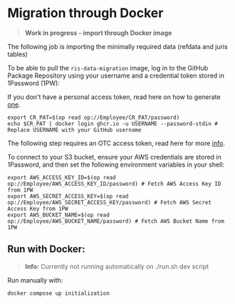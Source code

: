 # Migration through Docker

> **Work in progress - import through Docker image**

The following job is importing the minimally required data (refdata and juris tables)

To be able to pull the `ris-data-migration` image, log in to the GitHub Package Repository using your username and a
credential token stored in 1Password (1PW):

If you don't have a personal access token, read here on how to
generate [one](https://docs.github.com/en/packages/working-with-a-github-packages-registry/working-with-the-container-registry#authenticating-with-a-personal-access-token-classic).

```shell
export CR_PAT=$(op read op://Employee/CR_PAT/password)
echo $CR_PAT | docker login ghcr.io -u USERNAME --password-stdin # Replace USERNAME with your GitHub username
```

The following step requires an OTC access token, read here for
more [info](https://platform-docs.prod.ds4g.net/user-docs/how-to-guides/access-obs-via-aws-sdk/#step-2-obtain-access_key-credentials).

To connect to your S3 bucket, ensure your AWS credentials are stored in 1Password, and then set the following
environment variables in your shell:

```shell
export AWS_ACCESS_KEY_ID=$(op read op://Employee/AWS_ACCESS_KEY_ID/password) # Fetch AWS Access Key ID from 1PW
export AWS_SECRET_ACCESS_KEY=$(op read op://Employee/AWS_SECRET_ACCESS_KEY/password) # Fetch AWS Secret Access Key from 1PW
export AWS_BUCKET_NAME=$(op read op://Employee/AWS_BUCKET_NAME/password) # Fetch AWS Bucket Name from 1PW
```

## Run with Docker:

> **Info:**
> Currently not running automatically on ./run.sh dev script

Run manually with:

```bash
docker compose up initialization
```
